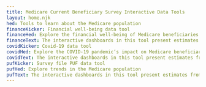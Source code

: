 ```yaml
---
title: Medicare Current Beneficiary Survey Interactive Data Tools
layout: home.njk
hed: Tools to learn about the Medicare population
financeKicker: Financial well-being data tool
financeHed: Explore the financial well-being of Medicare beneficiaries
financeText: The interactive dashboards in this tool present estimates from the MCBS on various topics related to the financial well-being of Medicare beneficiaries.
covidKicker: Covid-19 data tool
covidHed: Explore the COVID-19 pandemic’s impact on Medicare beneficiaries
covidText: The interactive dashboards in this tool present estimates from the Medicare Current Beneficiary Survey (MCBS) COVID-19 Supplement Public Use Files (PUFs) on Medicare beneficiaries’ experiences during the COVID-19 pandemic.
pufKicker: Survey file PUF data tool
pufHed: Explore trends in the Medicare population
pufText: The interactive dashboards in this tool present estimates from the MCBS Survey File PUFs to explore various trends related to the Medicare population.
---
```

